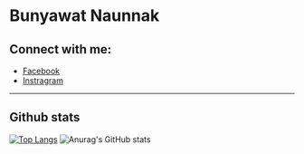 # Bunyawat Naunnak

## Connect with me:

- [Facebook](https://www.facebook.com/bunyawat4263/)
- [Instragram](https://www.instagram.com/plzcallmegame/)

---
## Github stats

[![Top Langs](https://github-readme-stats.vercel.app/api/top-langs/?username=bunnybunbun37204&hide=Objective-C,HTML,ShaderLab,HLSL&langs_count=5&theme=tokyonight)](https://github.com/anuraghazra/github-readme-stats)
![Anurag's GitHub stats](https://github-readme-stats.vercel.app/api?username=bunnybunbun37204&show_icons=true&theme=tokyonight)


